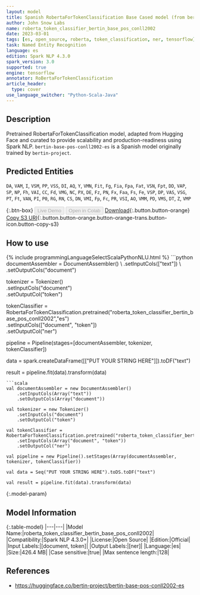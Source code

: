 ```yaml
---
layout: model
title: Spanish RobertaForTokenClassification Base Cased model (from bertin-project)
author: John Snow Labs
name: roberta_token_classifier_bertin_base_pos_conll2002
date: 2023-03-01
tags: [es, open_source, roberta, token_classification, ner, tensorflow]
task: Named Entity Recognition
language: es
edition: Spark NLP 4.3.0
spark_version: 3.0
supported: true
engine: tensorflow
annotator: RoBertaForTokenClassification
article_header:
  type: cover
use_language_switcher: "Python-Scala-Java"
---
```


## Description

Pretrained RobertaForTokenClassification model, adapted from Hugging Face and curated to provide scalability and production-readiness using Spark NLP. `bertin-base-pos-conll2002-es` is a Spanish model originally trained by `bertin-project`.

## Predicted Entities

`DA`, `VAM`, `I`, `VSM`, `PP`, `VSS`, `DI`, `AQ`, `Y`, `VMN`, `Fit`, `Fg`, `Fia`, `Fpa`, `Fat`, `VSN`, `Fpt`, `DD`, `VAP`, `SP`, `NP`, `Fh`, `VAI`, `CC`, `Fd`, `VMG`, `NC`, `PX`, `DE`, `Fz`, `PN`, `Fx`, `Faa`, `Fs`, `Fe`, `VSP`, `DP`, `VAS`, `VSG`, `PT`, `Ft`, `VAN`, `PI`, `P0`, `RG`, `RN`, `CS`, `DN`, `VMI`, `Fp`, `Fc`, `PR`, `VSI`, `AO`, `VMM`, `PD`, `VMS`, `DT`, `Z`, `VMP`

{:.btn-box}
<button class="button button-orange" disabled>Live Demo</button>
<button class="button button-orange" disabled>Open in Colab</button>
[Download](https://s3.amazonaws.com/auxdata.johnsnowlabs.com/public/models/roberta_token_classifier_bertin_base_pos_conll2002_es_4.3.0_3.0_1677703697571.zip){:.button.button-orange}
[Copy S3 URI](s3://auxdata.johnsnowlabs.com/public/models/roberta_token_classifier_bertin_base_pos_conll2002_es_4.3.0_3.0_1677703697571.zip){:.button.button-orange.button-orange-trans.button-icon.button-copy-s3}

## How to use



<div class="tabs-box" markdown="1">
{% include programmingLanguageSelectScalaPythonNLU.html %}
```python
documentAssembler = DocumentAssembler() \
    .setInputCols(["text"]) \
    .setOutputCols("document")

tokenizer = Tokenizer() \
    .setInputCols("document") \
    .setOutputCol("token")

tokenClassifier = RobertaForTokenClassification.pretrained("roberta_token_classifier_bertin_base_pos_conll2002","es") \
    .setInputCols(["document", "token"]) \
    .setOutputCol("ner")

pipeline = Pipeline(stages=[documentAssembler, tokenizer, tokenClassifier])

data = spark.createDataFrame([["PUT YOUR STRING HERE"]]).toDF("text")

result = pipeline.fit(data).transform(data)
```
```scala
val documentAssembler = new DocumentAssembler() 
    .setInputCols(Array("text")) 
    .setOutputCols(Array("document"))
      
val tokenizer = new Tokenizer()
    .setInputCols("document")
    .setOutputCol("token")
 
val tokenClassifier = RobertaForTokenClassification.pretrained("roberta_token_classifier_bertin_base_pos_conll2002","es") 
    .setInputCols(Array("document", "token"))
    .setOutputCol("ner")
   
val pipeline = new Pipeline().setStages(Array(documentAssembler, tokenizer, tokenClassifier))

val data = Seq("PUT YOUR STRING HERE").toDS.toDF("text")

val result = pipeline.fit(data).transform(data)
```
</div>

{:.model-param}
## Model Information

{:.table-model}
|---|---|
|Model Name:|roberta_token_classifier_bertin_base_pos_conll2002|
|Compatibility:|Spark NLP 4.3.0+|
|License:|Open Source|
|Edition:|Official|
|Input Labels:|[document, token]|
|Output Labels:|[ner]|
|Language:|es|
|Size:|426.4 MB|
|Case sensitive:|true|
|Max sentence length:|128|

## References

- https://huggingface.co/bertin-project/bertin-base-pos-conll2002-es